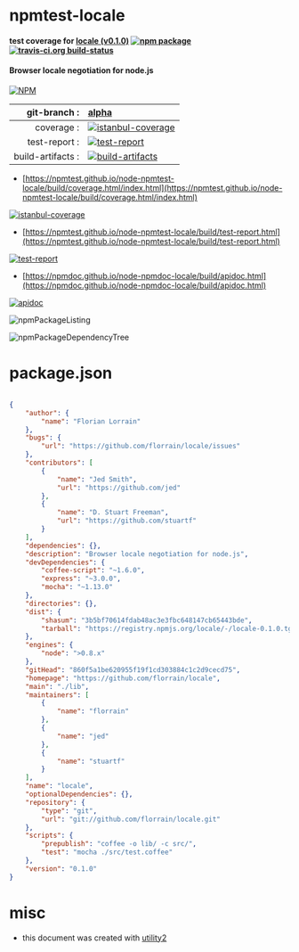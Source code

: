 # npmtest-locale

#### test coverage for  [locale (v0.1.0)](https://github.com/florrain/locale)  [![npm package](https://img.shields.io/npm/v/npmtest-locale.svg?style=flat-square)](https://www.npmjs.org/package/npmtest-locale) [![travis-ci.org build-status](https://api.travis-ci.org/npmtest/node-npmtest-locale.svg)](https://travis-ci.org/npmtest/node-npmtest-locale)

#### Browser locale negotiation for node.js

[![NPM](https://nodei.co/npm/locale.png?downloads=true&downloadRank=true&stars=true)](https://www.npmjs.com/package/locale)

| git-branch : | [alpha](https://github.com/npmtest/node-npmtest-locale/tree/alpha)|
|--:|:--|
| coverage : | [![istanbul-coverage](https://npmtest.github.io/node-npmtest-locale/build/coverage.badge.svg)](https://npmtest.github.io/node-npmtest-locale/build/coverage.html/index.html)|
| test-report : | [![test-report](https://npmtest.github.io/node-npmtest-locale/build/test-report.badge.svg)](https://npmtest.github.io/node-npmtest-locale/build/test-report.html)|
| build-artifacts : | [![build-artifacts](https://npmtest.github.io/node-npmtest-locale/glyphicons_144_folder_open.png)](https://github.com/npmtest/node-npmtest-locale/tree/gh-pages/build)|

- [https://npmtest.github.io/node-npmtest-locale/build/coverage.html/index.html](https://npmtest.github.io/node-npmtest-locale/build/coverage.html/index.html)

[![istanbul-coverage](https://npmtest.github.io/node-npmtest-locale/build/screenCapture.buildCi.browser.%252Ftmp%252Fbuild%252Fcoverage.lib.html.png)](https://npmtest.github.io/node-npmtest-locale/build/coverage.html/index.html)

- [https://npmtest.github.io/node-npmtest-locale/build/test-report.html](https://npmtest.github.io/node-npmtest-locale/build/test-report.html)

[![test-report](https://npmtest.github.io/node-npmtest-locale/build/screenCapture.buildCi.browser.%252Ftmp%252Fbuild%252Ftest-report.html.png)](https://npmtest.github.io/node-npmtest-locale/build/test-report.html)

- [https://npmdoc.github.io/node-npmdoc-locale/build/apidoc.html](https://npmdoc.github.io/node-npmdoc-locale/build/apidoc.html)

[![apidoc](https://npmdoc.github.io/node-npmdoc-locale/build/screenCapture.buildCi.browser.%252Ftmp%252Fbuild%252Fapidoc.html.png)](https://npmdoc.github.io/node-npmdoc-locale/build/apidoc.html)

![npmPackageListing](https://npmtest.github.io/node-npmtest-locale/build/screenCapture.npmPackageListing.svg)

![npmPackageDependencyTree](https://npmtest.github.io/node-npmtest-locale/build/screenCapture.npmPackageDependencyTree.svg)



# package.json

```json

{
    "author": {
        "name": "Florian Lorrain"
    },
    "bugs": {
        "url": "https://github.com/florrain/locale/issues"
    },
    "contributors": [
        {
            "name": "Jed Smith",
            "url": "https://github.com/jed"
        },
        {
            "name": "D. Stuart Freeman",
            "url": "https://github.com/stuartf"
        }
    ],
    "dependencies": {},
    "description": "Browser locale negotiation for node.js",
    "devDependencies": {
        "coffee-script": "~1.6.0",
        "express": "~3.0.0",
        "mocha": "~1.13.0"
    },
    "directories": {},
    "dist": {
        "shasum": "3b5bf70614fdab48ac3e3fbc648147cb65443bde",
        "tarball": "https://registry.npmjs.org/locale/-/locale-0.1.0.tgz"
    },
    "engines": {
        "node": ">0.8.x"
    },
    "gitHead": "860f5a1be620955f19f1cd303884c1c2d9cecd75",
    "homepage": "https://github.com/florrain/locale",
    "main": "./lib",
    "maintainers": [
        {
            "name": "florrain"
        },
        {
            "name": "jed"
        },
        {
            "name": "stuartf"
        }
    ],
    "name": "locale",
    "optionalDependencies": {},
    "repository": {
        "type": "git",
        "url": "git://github.com/florrain/locale.git"
    },
    "scripts": {
        "prepublish": "coffee -o lib/ -c src/",
        "test": "mocha ./src/test.coffee"
    },
    "version": "0.1.0"
}
```



# misc
- this document was created with [utility2](https://github.com/kaizhu256/node-utility2)
